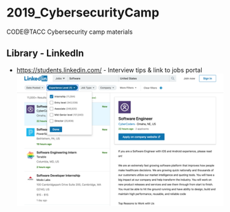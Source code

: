 # 2019_CybersecurityCamp
CODE@TACC Cybersecurity camp materials

## Library - LinkedIn
* https://students.linkedin.com/ - Interview tips & link to jobs portal
![student internship screenshot](linkedin-internships.png)

